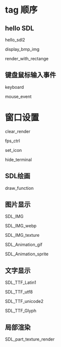 # tag 顺序

## hello SDL
hello_sdl2

display_bmp_img

render_with_rectange

## 键盘鼠标输入事件
keyboard

mouse_event

# 窗口设置
clear_render

fps_ctrl

set_icon

hide_terminal

## SDL绘画
draw_function

## 图片显示
SDL_IMG

SDL_IMG_webp

SDL_IMG_texture

SDL_Animation_gif

SDL_Animation_sprite

## 文字显示
SDL_TTF_Latin1

SDL_TTF_utf8

SDL_TTF_unicode2

SDL_TTF_Glyph

## 局部渲染
SDL_part_texture_render
